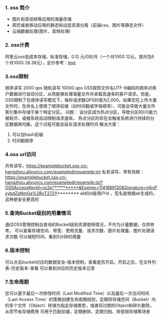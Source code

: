 ### 1. oss 简介
* 图片和音视频等应用的海量存储
* 网页或者移动应用的静态和动态资源分离（前端css、图片等静态文件）
* 云端数据处理(图片、音频处理)
  
### 2. oss计费
阿里云oss低成本存储，标准存储，0.12 元/GB/月（一个月100G 12元，按月包6个月100G 28.38元），定价参考：[text](https://www.aliyun.com/price/product?spm=a2c4g.11186623.0.0.7655a3beyBhnbq#/oss/detail/ossbag)
### 3.oss限制
顺序读写 2000 qps
随机读写 10000 qps
OSS按照文件名UTF-8编码的顺序对用户数据进行自动分区，从而能够处理海量文件并承载高速率的客户请求。但是，OSS限制了在顺序读写模式下，每秒请求数QPS的值为2,000。如果您在上传大量文件时，在命名上使用了顺序前缀（如时间戳或字母顺序），可能会导致大量文件索引集中存储于某个特定分区。
问题：
该分区成为热点分区，导致分区的I/O能力被耗尽，或被系统自动限制请求速率。
热点分区的存在会触发系统进行持续的分区数据再均衡，这个过程可能会延长请求处理时间
解决方案：
1. 可以加hash前缀
2. 时间戳倒序
### 4.oss url访问
共有读写，https://examplebucket.oss-cn-hangzhou.aliyuncs.com/exampledir/example.txt
私有读写，带有效期：https://examplebucket.oss-cn-hangzhou.aliyuncs.com/exampledir/example.txt?OSSAccessKeyId=nz2p***********&Expires=1141889120&Signature=vjbyPxybdZaNmGa%2ByT272Y********
ak的id是用户id ，签名是根据ak生成的，这种是安全更高的
### 5.查询Bucket级别的用量情况
通过OSS管理控制台查询的Bucket级别资源使用情况，不作为计量数据，仅供参考。
可以查看存储空间、带宽、使用流量、请求次数、图片处理量、图片处理请求次数
可以缩短时间，看到5分钟的用量
### 6.版本控制
可以点击bucket对应的数据安全-版本控制，查看是否开启，开启之后，在文件列表-历史版本-查看 可以看到对应的历史版本记录
### 7.生命周期
您可以基于最后一次修改时间（Last Modified Time）以及最后一次访问时间（Last Access Time）的策略创建生命周期规则，定期将存储空间（Bucket）内的多个文件（Object）转储为指定存储类型，或者将过期的Object和碎片删除，从而节省存储费用
可用于匹配前缀，定期删除、定期归档、转低频存储等场景

